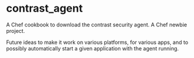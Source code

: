 # contrast_agent

A Chef cookbook to download the contrast security agent.
A Chef newbie project.

Future ideas to make it work on various platforms, for various apps, and to possibly automatically start a given application with the agent running.

